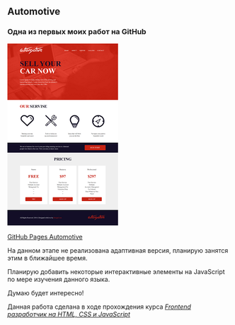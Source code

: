 ## Automotive 
### Одна из первых моих работ  на GitHub  
   
![screenshot](README/Automotive.png)

 [GitHub Pages Automotive](https://vsamura.github.io/Automotive/)

На данном этапе не реализована адаптивная версия, планирую занятся этим в ближайшее время.  

  
Планирую добавить некоторые интерактивные элементы на JavaScript по мере изучения данного языка.  

  
Думаю будет интересно!  

  
Данная работа сделана в ходе прохождения курса [*Frontend разработчик на HTML, CSS и JavaScript*](https://stepik.org/course/113402)  
